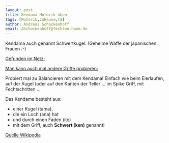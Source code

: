 ```yaml
---
layout: post
title: Kendama Motorik üben 
tags: [Motorik,zuHause,T8]
author: Andreas Schockenhoff 
email: ASchockenhoff@fechten-hamm.de
---
```

Kendama auch genannt Schwertkugel. (Geheime Waffe der japanischen Frauen :-)

[Gefunden im Netz:](https://www.youtube.com/watch?v=3mgtwewEb4I) 

[Man kann auch mal andere Griffe probieren:](https://www.youtube.com/watch?v=4EKZIV2qDQc)

Probiert mal zu Balancieren mit dem Kendama! Einfach wie beim Eierlaufen, auf der Kugel (oder auf den Kanten der Teller ... im Spike Griff, mit Fechtschritten ... 

Das Kendama besteht aus:
* einer Kugel (tama), 
* die ein Loch (ana) hat 
* und durch einen Faden (ito) 
* mit dem Griff, auch **Schwert (ken)** genannt!

[Quelle Wikipedia](https://de.wikipedia.org/wiki/Kendama) 
